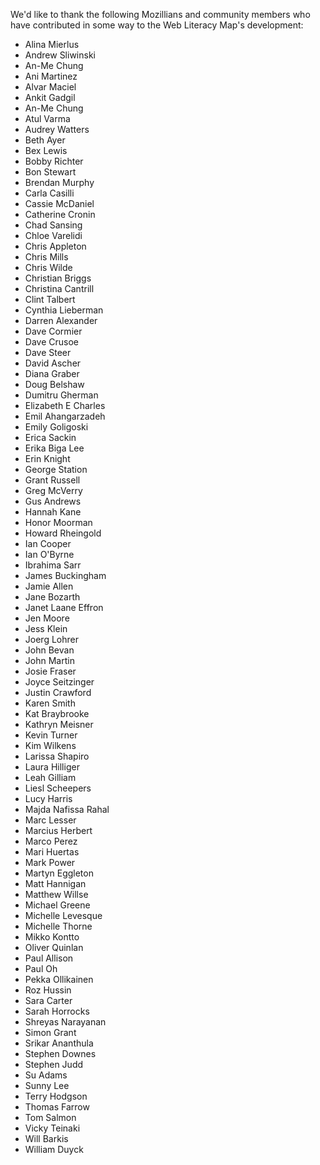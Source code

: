 We'd like to thank the following Mozillians and community members who have contributed in some way to the Web Literacy Map's development:

* Alina Mierlus
* Andrew Sliwinski
* An-Me Chung
* Ani Martinez
* Alvar Maciel
* Ankit Gadgil
* An-Me Chung
* Atul Varma
* Audrey Watters
* Beth Ayer
* Bex Lewis
* Bobby Richter
* Bon Stewart
* Brendan Murphy
* Carla Casilli
* Cassie McDaniel
* Catherine Cronin
* Chad Sansing
* Chloe Varelidi
* Chris Appleton
* Chris Mills
* Chris Wilde
* Christian Briggs
* Christina Cantrill
* Clint Talbert
* Cynthia Lieberman
* Darren Alexander
* Dave Cormier
* Dave Crusoe
* Dave Steer
* David Ascher
* Diana Graber
* Doug Belshaw
* Dumitru Gherman
* Elizabeth E Charles
* Emil Ahangarzadeh
* Emily Goligoski
* Erica Sackin
* Erika Biga Lee
* Erin Knight 
* George Station
* Grant Russell
* Greg McVerry
* Gus Andrews
* Hannah Kane
* Honor Moorman
* Howard Rheingold
* Ian Cooper
* Ian O'Byrne
* Ibrahima Sarr
* James Buckingham
* Jamie Allen
* Jane Bozarth
* Janet Laane Effron
* Jen Moore
* Jess Klein
* Joerg Lohrer
* John Bevan
* John Martin
* Josie Fraser
* Joyce Seitzinger
* Justin Crawford
* Karen Smith
* Kat Braybrooke
* Kathryn Meisner
* Kevin Turner
* Kim Wilkens
* Larissa Shapiro
* Laura Hilliger
* Leah Gilliam
* Liesl Scheepers
* Lucy Harris
* Majda Nafissa Rahal
* Marc Lesser
* Marcius Herbert
* Marco Perez
* Mari Huertas
* Mark Power
* Martyn Eggleton
* Matt Hannigan
* Matthew Willse
* Michael Greene
* Michelle Levesque
* Michelle Thorne
* Mikko Kontto
* Oliver Quinlan
* Paul Allison
* Paul Oh
* Pekka Ollikainen
* Roz Hussin
* Sara Carter
* Sarah Horrocks
* Shreyas Narayanan
* Simon Grant
* Srikar Ananthula
* Stephen Downes
* Stephen Judd
* Su Adams
* Sunny Lee
* Terry Hodgson
* Thomas Farrow
* Tom Salmon
* Vicky Teinaki
* Will Barkis
* William Duyck

